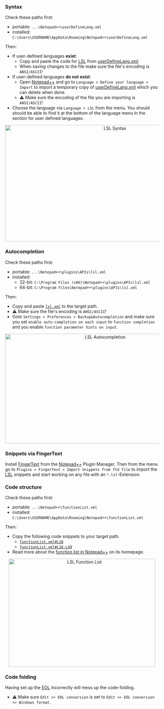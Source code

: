 ### Syntax

Check these paths first:

* portable: `...\Notepad++\userDefineLang.xml`
* installed: `C:\Users\USERNAME\AppData\Roaming\Notepad++\userDefineLang.xml`

Then:

* If user-defined languages **exist**:
  * Copy and paste the code for [LSL](https://wiki.secondlife.com/wiki/LSL_Portal) from [userDefineLang.xml](userDefineLang.xml).
  * When saving changes to the file make sure the file's encoding is `ANSI/ASCII`!
* If user-defined languages **do not exist**:
  * Open [Notepad++](https://www.notepad-plus-plus.org/) and go to `Language > Define your language > Import` to import a temporary copy of [userDefineLang.xml](userDefineLang.xml) which you can delete when done.
  * :warning: Make sure the encoding of the file you are importing is `ANSI/ASCII`!
* Choose the language via `Language > LSL` from the menu. You should should be able to find it at the bottom of the language menu in the section for user defined languages.

<p align="center">
<img src="https://raw.githubusercontent.com/buildersbrewery/linden-scripting-language/master/notepad%2B%2B/_assets/lsl_syntax.png" alt="LSL Syntax" width="704px" height="382px">
</p>

### Autocompletion

Check these paths first:

* portable: `...\Notepad++\plugins\APIs\lsl.xml`
* installed:
  * 32-bit: `C:\Program Files (x86)\Notepad++\plugins\APIs\lsl.xml`
  * 64-bit: `C:\Program Files\Notepad++\plugins\APIs\lsl.xml`

Then:

* Copy and paste [`lsl.xml`](plugins/APIs/lsl.xml) to the target path.
* :warning: Make sure the file's encoding is `ANSI/ASCII`!
* Goto `Settings > Preferences > Backup&Autocompletion` and make sure you set `enable auto-completion on each input` to `function completion` and you enable `function parameter hints on input`.

<p align="center">
<img src="https://raw.githubusercontent.com/buildersbrewery/linden-scripting-language/master/notepad%2B%2B/_assets/lsl_autocompletion.gif" alt="LSL Autocompletion" width="640px" height="360px">
</p>

### Snippets via FingerText

Install [FingerText](https://github.com/erinata/FingerText) from the [Notepad++](https://www.notepad-plus-plus.org/) Plugin Manager. Then from the menu go to `Plugins > FingerText > Import Snippets from ftd file` to import the [LSL](https://wiki.secondlife.com/wiki/LSL_Portal) snippets and start working on any file with an `*.lsl`-Extension.

### Code structure

Check these paths first:

* portable: `...\Notepad++\functionList.xml`
* installed: `C:\Users\USERNAME\AppData\Roaming\Notepad++\functionList.xml`

Then:

* Copy the following code snippets to your target path.
  * [`functionList.xml#L10`](functionList.xml#L10)
  * [`functionList.xml#L18-L49`](functionList.xml#L18-L49)
* Read more about the [function list in Notepad++](https://www.notepad-plus-plus.org/features/function-list.html) on its homepage.

<p align="center">
<img src="https://raw.githubusercontent.com/buildersbrewery/linden-scripting-language/master/notepad%2B%2B/_assets/lsl_function_list.png" alt="LSL Function List" width="480px" height="355px">
</p>

### Code folding

Having set up the [EOL](https://en.wikipedia.org/wiki/Newline) incorrectly will mess up the code-folding.

* :warning: Make sure `Edit >> EOL conversion` is set to `Edit >> EOL conversion >> Windows format`.
